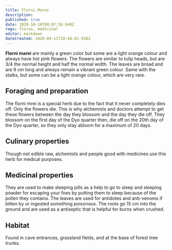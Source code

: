 ```yaml
---
title: Florni Marei
description: 
published: true
date: 2020-10-18T00:07:58.640Z
tags: floras, medicinal
editor: markdown
dateCreated: 2020-09-11T20:40:02.928Z
---
```


**Florni marei** are mainly a green color but some are a light orange colour and always have hot pink flowers. The flowers are similar to tulip heads, but are 3/4 the normal height and half the normal width. The leaves are broad and are 9 cm long and always remain a vibrant green colour. Same with the stalks, but some can be a light orange colour, which are very rare.

## Foraging and preparation

The florni mrei is a special herb due to the fact that it never completely dies off. Only the flowers die. This is why alchemists and doctors attempt to get these flowers between the day they blossom and the day they die off. They blossom on the first day of the Dyo quarter then, die off on the 20th day of the Dyo quarter, so they only stay abloom for a maximum of 20 days.

## Culinary properties

Though not edible raw, alchemists and people good with medicines use this herb for medical purposes.

## Medicinal properties

They are used to make sleeping pills as a help to go to sleep and sleeping powder for escaping your foes by putting them to sleep because of the pollen they contains. The leaves are used for antidotes and anti-venoms if bitten by or ingested something poisonous. The roots go 15 cm into the ground and are used as a antiseptic that is helpful for burns when crushed.

## Habitat

Found in cave entrances, grassland fields, and at the base of forest tree trunks.